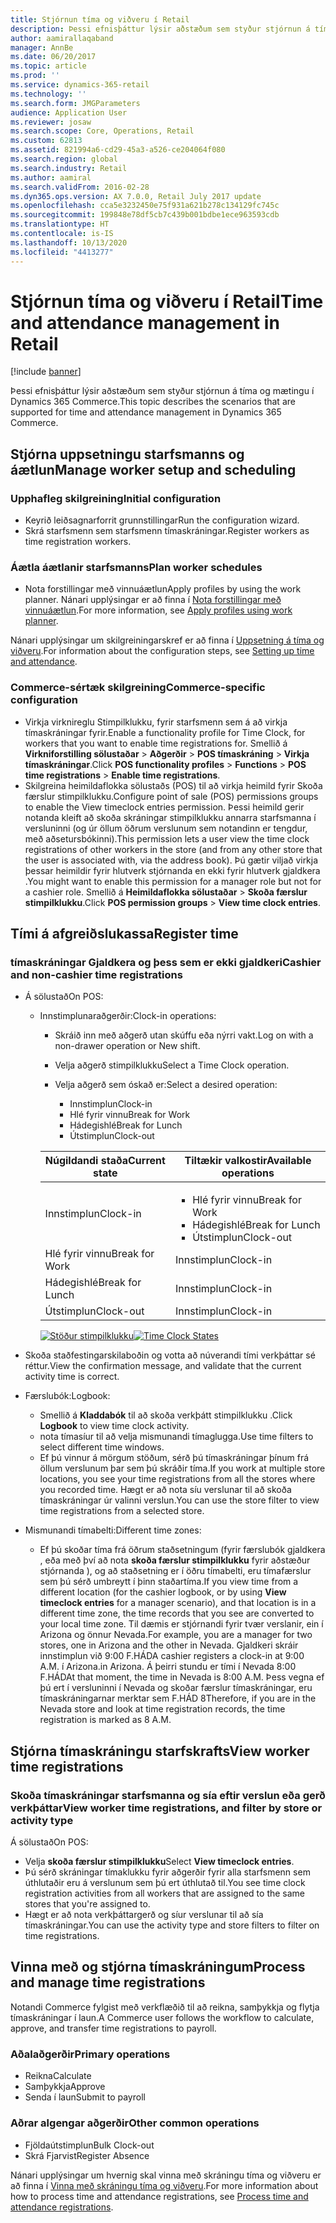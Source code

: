 ```yaml
---
title: Stjórnun tíma og viðveru í Retail
description: Þessi efnisþáttur lýsir aðstæðum sem styður stjórnun á tíma og mætingu í Dynamics 365 Commerce.
author: aamirallaqaband
manager: AnnBe
ms.date: 06/20/2017
ms.topic: article
ms.prod: ''
ms.service: dynamics-365-retail
ms.technology: ''
ms.search.form: JMGParameters
audience: Application User
ms.reviewer: josaw
ms.search.scope: Core, Operations, Retail
ms.custom: 62813
ms.assetid: 821994a6-cd29-45a3-a526-ce204064f080
ms.search.region: global
ms.search.industry: Retail
ms.author: aamiral
ms.search.validFrom: 2016-02-28
ms.dyn365.ops.version: AX 7.0.0, Retail July 2017 update
ms.openlocfilehash: cca5e3232450e75f931a621b278c134129fc745c
ms.sourcegitcommit: 199848e78df5cb7c439b001bdbe1ece963593cdb
ms.translationtype: HT
ms.contentlocale: is-IS
ms.lasthandoff: 10/13/2020
ms.locfileid: "4413277"
---
```

# <a name="time-and-attendance-management-in-retail"></a><span data-ttu-id="719d5-103">Stjórnun tíma og viðveru í Retail</span><span class="sxs-lookup"><span data-stu-id="719d5-103">Time and attendance management in Retail</span></span>

[!include [banner](includes/banner.md)]

<span data-ttu-id="719d5-104">Þessi efnisþáttur lýsir aðstæðum sem styður stjórnun á tíma og mætingu í Dynamics 365 Commerce.</span><span class="sxs-lookup"><span data-stu-id="719d5-104">This topic describes the scenarios that are supported for time and attendance management in Dynamics 365 Commerce.</span></span>

## <a name="manage-worker-setup-and-scheduling"></a><span data-ttu-id="719d5-105">Stjórna uppsetningu starfsmanns og áætlun</span><span class="sxs-lookup"><span data-stu-id="719d5-105">Manage worker setup and scheduling</span></span>

### <a name="initial-configuration"></a><span data-ttu-id="719d5-106">Upphafleg skilgreining</span><span class="sxs-lookup"><span data-stu-id="719d5-106">Initial configuration</span></span>

- <span data-ttu-id="719d5-107">Keyrið leiðsagnarforrit grunnstillingar</span><span class="sxs-lookup"><span data-stu-id="719d5-107">Run the configuration wizard.</span></span>
- <span data-ttu-id="719d5-108">Skrá starfsmenn sem starfsmenn tímaskráningar.</span><span class="sxs-lookup"><span data-stu-id="719d5-108">Register workers as time registration workers.</span></span>

### <a name="plan-worker-schedules"></a><span data-ttu-id="719d5-109">Áætla áætlanir starfsmanns</span><span class="sxs-lookup"><span data-stu-id="719d5-109">Plan worker schedules</span></span>

- <span data-ttu-id="719d5-110">Nota forstillingar með vinnuáætlun</span><span class="sxs-lookup"><span data-stu-id="719d5-110">Apply profiles by using the work planner.</span></span> <span data-ttu-id="719d5-111">Nánari upplýsingar er að finna í [Nota forstillingar með vinnuáætlun](https://technet.microsoft.com/library/aa551234.aspx).</span><span class="sxs-lookup"><span data-stu-id="719d5-111">For more information, see [Apply profiles using work planner](https://technet.microsoft.com/library/aa551234.aspx).</span></span>

<span data-ttu-id="719d5-112">Nánari upplýsingar um skilgreiningarskref er að finna í [Uppsetning á tíma og viðveru](https://technet.microsoft.com/library/aa496971.aspx).</span><span class="sxs-lookup"><span data-stu-id="719d5-112">For information about the configuration steps, see [Setting up time and attendance](https://technet.microsoft.com/library/aa496971.aspx).</span></span>

### <a name="commerce-specific-configuration"></a><span data-ttu-id="719d5-113">Commerce-sértæk skilgreining</span><span class="sxs-lookup"><span data-stu-id="719d5-113">Commerce-specific configuration</span></span>

- <span data-ttu-id="719d5-114">Virkja virknireglu Stimpilklukku, fyrir starfsmenn sem á að virkja tímaskráningar fyrir.</span><span class="sxs-lookup"><span data-stu-id="719d5-114">Enable a functionality profile for Time Clock, for workers that you want to enable time registrations for.</span></span> <span data-ttu-id="719d5-115">Smellið á **Virkniforstilling sölustaðar** &gt; **Aðgerðir** &gt; **POS tímaskráning** &gt; **Virkja tímaskráningar**.</span><span class="sxs-lookup"><span data-stu-id="719d5-115">Click **POS functionality profiles** &gt; **Functions** &gt; **POS time registrations** &gt; **Enable time registrations**.</span></span>
- <span data-ttu-id="719d5-116">Skilgreina heimildaflokka sölustaðs (POS) til að virkja heimild fyrir Skoða færslur stimpilklukku.</span><span class="sxs-lookup"><span data-stu-id="719d5-116">Configure point of sale (POS) permissions groups to enable the View timeclock entries permission.</span></span> <span data-ttu-id="719d5-117">Þessi heimild gerir notanda kleift að skoða skráningar stimpilklukku annarra starfsmanna í versluninni (og úr öllum öðrum verslunum sem notandinn er tengdur, með aðsetursbókinni).</span><span class="sxs-lookup"><span data-stu-id="719d5-117">This permission lets a user view the time clock registrations of other workers in the store (and from any other store that the user is associated with, via the address book).</span></span> <span data-ttu-id="719d5-118">Þú gætir viljað virkja þessar heimildir fyrir hlutverk stjórnanda en ekki fyrir hlutverk gjaldkera .</span><span class="sxs-lookup"><span data-stu-id="719d5-118">You might want to enable this permission for a manager role but not for a cashier role.</span></span> <span data-ttu-id="719d5-119">Smellið á **Heimildaflokka sölustaðar** &gt; **Skoða færslur stimpilklukku**.</span><span class="sxs-lookup"><span data-stu-id="719d5-119">Click **POS permission groups** &gt; **View time clock entries**.</span></span>

## <a name="register-time"></a><span data-ttu-id="719d5-120">Tími á afgreiðslukassa</span><span class="sxs-lookup"><span data-stu-id="719d5-120">Register time</span></span>

### <a name="cashier-and-non-cashier-time-registrations"></a><span data-ttu-id="719d5-121">tímaskráningar Gjaldkera og þess sem er ekki gjaldkeri</span><span class="sxs-lookup"><span data-stu-id="719d5-121">Cashier and non-cashier time registrations</span></span>

- <span data-ttu-id="719d5-122">Á sölustað</span><span class="sxs-lookup"><span data-stu-id="719d5-122">On POS:</span></span>

    - <span data-ttu-id="719d5-123">Innstimplunaraðgerðir:</span><span class="sxs-lookup"><span data-stu-id="719d5-123">Clock-in operations:</span></span>

        - <span data-ttu-id="719d5-124">Skráið inn með aðgerð utan skúffu eða nýrri vakt.</span><span class="sxs-lookup"><span data-stu-id="719d5-124">Log on with a non-drawer operation or New shift.</span></span>
        - <span data-ttu-id="719d5-125">Velja aðgerð stimpilklukku</span><span class="sxs-lookup"><span data-stu-id="719d5-125">Select a Time Clock operation.</span></span>
        - <span data-ttu-id="719d5-126">Velja aðgerð sem óskað er:</span><span class="sxs-lookup"><span data-stu-id="719d5-126">Select a desired operation:</span></span>

            - <span data-ttu-id="719d5-127">Innstimplun</span><span class="sxs-lookup"><span data-stu-id="719d5-127">Clock-in</span></span>
            - <span data-ttu-id="719d5-128">Hlé fyrir vinnu</span><span class="sxs-lookup"><span data-stu-id="719d5-128">Break for Work</span></span>
            - <span data-ttu-id="719d5-129">Hádegishlé</span><span class="sxs-lookup"><span data-stu-id="719d5-129">Break for Lunch</span></span>
            - <span data-ttu-id="719d5-130">Útstimplun</span><span class="sxs-lookup"><span data-stu-id="719d5-130">Clock-out</span></span>

        <table>
        <thead>
        <tr>
        <th><span data-ttu-id="719d5-131">Núgildandi staða</span><span class="sxs-lookup"><span data-stu-id="719d5-131">Current state</span></span></th>
        <th><span data-ttu-id="719d5-132">Tiltækir valkostir</span><span class="sxs-lookup"><span data-stu-id="719d5-132">Available operations</span></span></th>
        </tr>
        </thead>
        <tbody>
        <tr>
        <td><span data-ttu-id="719d5-133">Innstimplun</span><span class="sxs-lookup"><span data-stu-id="719d5-133">Clock-in</span></span></td>
        <td>
        <ul>
        <li><span data-ttu-id="719d5-134">Hlé fyrir vinnu</span><span class="sxs-lookup"><span data-stu-id="719d5-134">Break for Work</span></span></li>
        <li><span data-ttu-id="719d5-135">Hádegishlé</span><span class="sxs-lookup"><span data-stu-id="719d5-135">Break for Lunch</span></span></li>
        <li><span data-ttu-id="719d5-136">Útstimplun</span><span class="sxs-lookup"><span data-stu-id="719d5-136">Clock-out</span></span></li>
        </ul>
        </td>
        </tr>
        <tr>
        <td><span data-ttu-id="719d5-137">Hlé fyrir vinnu</span><span class="sxs-lookup"><span data-stu-id="719d5-137">Break for Work</span></span></td>
        <td><span data-ttu-id="719d5-138">Innstimplun</span><span class="sxs-lookup"><span data-stu-id="719d5-138">Clock-in</span></span></td>
        </tr>
        <tr>
        <td><span data-ttu-id="719d5-139">Hádegishlé</span><span class="sxs-lookup"><span data-stu-id="719d5-139">Break for Lunch</span></span></td>
        <td><span data-ttu-id="719d5-140">Innstimplun</span><span class="sxs-lookup"><span data-stu-id="719d5-140">Clock-in</span></span></td>
        </tr>
        <tr>
        <td><span data-ttu-id="719d5-141">Útstimplun</span><span class="sxs-lookup"><span data-stu-id="719d5-141">Clock-out</span></span></td>
        <td><span data-ttu-id="719d5-142">Innstimplun</span><span class="sxs-lookup"><span data-stu-id="719d5-142">Clock-in</span></span></td>
        </tr>
        </tbody>
        </table>

        <span data-ttu-id="719d5-143">[![Stöður stimpilklukku](./media/timeclockstates.png)](./media/timeclockstates.png)</span><span class="sxs-lookup"><span data-stu-id="719d5-143">[![Time Clock States](./media/timeclockstates.png)](./media/timeclockstates.png)</span></span>

- <span data-ttu-id="719d5-144">Skoða staðfestingarskilaboðin og votta að núverandi tími verkþáttar sé réttur.</span><span class="sxs-lookup"><span data-stu-id="719d5-144">View the confirmation message, and validate that the current activity time is correct.</span></span>
- <span data-ttu-id="719d5-145">Færslubók:</span><span class="sxs-lookup"><span data-stu-id="719d5-145">Logbook:</span></span>

    - <span data-ttu-id="719d5-146">Smellið á **Kladdabók** til að skoða verkþátt stimpilklukku .</span><span class="sxs-lookup"><span data-stu-id="719d5-146">Click **Logbook** to view time clock activity.</span></span>
    - <span data-ttu-id="719d5-147">nota tímasíur til að velja mismunandi tímaglugga.</span><span class="sxs-lookup"><span data-stu-id="719d5-147">Use time filters to select different time windows.</span></span>
    - <span data-ttu-id="719d5-148">Ef þú vinnur á mörgum stöðum, sérð þú tímaskráningar þínum frá öllum verslunum þar sem þú skráðir tíma.</span><span class="sxs-lookup"><span data-stu-id="719d5-148">If you work at multiple store locations, you see your time registrations from all the stores where you recorded time.</span></span> <span data-ttu-id="719d5-149">Hægt er að nota síu verslunar til að skoða tímaskráningar úr valinni verslun.</span><span class="sxs-lookup"><span data-stu-id="719d5-149">You can use the store filter to view time registrations from a selected store.</span></span>

- <span data-ttu-id="719d5-150">Mismunandi tímabelti:</span><span class="sxs-lookup"><span data-stu-id="719d5-150">Different time zones:</span></span>

    - <span data-ttu-id="719d5-151">Ef þú skoðar tíma frá öðrum staðsetningum (fyrir færslubók gjaldkera , eða með því að nota **skoða færslur stimpilklukku** fyrir aðstæður stjórnanda ), og að staðsetning er í öðru tímabelti, eru tímafærslur sem þú sérð umbreytt í þinn staðartíma.</span><span class="sxs-lookup"><span data-stu-id="719d5-151">If you view time from a different location (for the cashier logbook, or by using **View timeclock entries** for a manager scenario), and that location is in a different time zone, the time records that you see are converted to your local time zone.</span></span> <span data-ttu-id="719d5-152">Til dæmis er stjórnandi fyrir tvær verslanir, ein í Arizona og önnur Nevada.</span><span class="sxs-lookup"><span data-stu-id="719d5-152">For example, you are a manager for two stores, one in Arizona and the other in Nevada.</span></span> <span data-ttu-id="719d5-153">Gjaldkeri skráir innstimplun við 9:00 F.HÁD</span><span class="sxs-lookup"><span data-stu-id="719d5-153">A cashier registers a clock-in at 9:00 A.M.</span></span> <span data-ttu-id="719d5-154">í Arizona.</span><span class="sxs-lookup"><span data-stu-id="719d5-154">in Arizona.</span></span> <span data-ttu-id="719d5-155">Á þeirri stundu er tími í Nevada 8:00 F.HÁD</span><span class="sxs-lookup"><span data-stu-id="719d5-155">At that moment, the time in Nevada is 8:00 A.M.</span></span> <span data-ttu-id="719d5-156">Þess vegna ef þú ert í versluninni í Nevada og skoðar færslur tímaskráningar, eru tímaskráningarnar merktar sem F.HÁD 8</span><span class="sxs-lookup"><span data-stu-id="719d5-156">Therefore, if you are in the Nevada store and look at time registration records, the time registration is marked as 8 A.M.</span></span>

## <a name="view-worker-time-registrations"></a><span data-ttu-id="719d5-157">Stjórna tímaskráningu starfskrafts</span><span class="sxs-lookup"><span data-stu-id="719d5-157">View worker time registrations</span></span>

### <a name="view-worker-time-registrations-and-filter-by-store-or-activity-type"></a><span data-ttu-id="719d5-158">Skoða tímaskráningar starfsmanna og sía eftir verslun eða gerð verkþáttar</span><span class="sxs-lookup"><span data-stu-id="719d5-158">View worker time registrations, and filter by store or activity type</span></span>

<span data-ttu-id="719d5-159">Á sölustað</span><span class="sxs-lookup"><span data-stu-id="719d5-159">On POS:</span></span>

- <span data-ttu-id="719d5-160">Velja **skoða færslur stimpilklukku**</span><span class="sxs-lookup"><span data-stu-id="719d5-160">Select **View timeclock entries**.</span></span>
- <span data-ttu-id="719d5-161">Þú sérð skráningar tímaklukku fyrir aðgerðir fyrir alla starfsmenn sem úthlutaðir eru á verslunum sem þú ert úthlutað til.</span><span class="sxs-lookup"><span data-stu-id="719d5-161">You see time clock registration activities from all workers that are assigned to the same stores that you're assigned to.</span></span>
- <span data-ttu-id="719d5-162">Hægt er að nota verkþáttargerð og síur verslunar til að sía tímaskráningar.</span><span class="sxs-lookup"><span data-stu-id="719d5-162">You can use the activity type and store filters to filter on time registrations.</span></span>

## <a name="process-and-manage-time-registrations"></a><span data-ttu-id="719d5-163">Vinna með og stjórna tímaskráningum</span><span class="sxs-lookup"><span data-stu-id="719d5-163">Process and manage time registrations</span></span>

<span data-ttu-id="719d5-164">Notandi Commerce fylgist með verkflæðið til að reikna, samþykkja og flytja tímaskráningar í laun.</span><span class="sxs-lookup"><span data-stu-id="719d5-164">A Commerce user follows the workflow to calculate, approve, and transfer time registrations to payroll.</span></span>

### <a name="primary-operations"></a><span data-ttu-id="719d5-165">Aðalaðgerðir</span><span class="sxs-lookup"><span data-stu-id="719d5-165">Primary operations</span></span>

- <span data-ttu-id="719d5-166">Reikna</span><span class="sxs-lookup"><span data-stu-id="719d5-166">Calculate</span></span>
- <span data-ttu-id="719d5-167">Samþykkja</span><span class="sxs-lookup"><span data-stu-id="719d5-167">Approve</span></span>
- <span data-ttu-id="719d5-168">Senda í laun</span><span class="sxs-lookup"><span data-stu-id="719d5-168">Submit to payroll</span></span>

### <a name="other-common-operations"></a><span data-ttu-id="719d5-169">Aðrar algengar aðgerðir</span><span class="sxs-lookup"><span data-stu-id="719d5-169">Other common operations</span></span>

- <span data-ttu-id="719d5-170">Fjöldaútstimplun</span><span class="sxs-lookup"><span data-stu-id="719d5-170">Bulk Clock-out</span></span>
- <span data-ttu-id="719d5-171">Skrá Fjarvist</span><span class="sxs-lookup"><span data-stu-id="719d5-171">Register Absence</span></span>

<span data-ttu-id="719d5-172">Nánari upplýsingar um hvernig skal vinna með skráningu tíma og viðveru er að finna í [Vinna með skráningu tíma og viðveru](https://technet.microsoft.com/library/aa573180.aspx).</span><span class="sxs-lookup"><span data-stu-id="719d5-172">For more information about how to process time and attendance registrations, see [Process time and attendance registrations](https://technet.microsoft.com/library/aa573180.aspx).</span></span>
